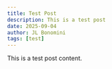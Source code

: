 ```yaml
---
title: Test Post
description: This is a test post
date: 2025-09-04
author: JL Bonomini
tags: [test]
---
```


This is a test post content.